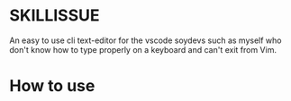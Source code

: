 # SKILLISSUE

An easy to use cli text-editor for the vscode soydevs such as myself who don't know how to type properly on a keyboard and can't exit from Vim.

# How to use 
